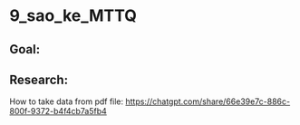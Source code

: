 # 9_sao_ke_MTTQ

## Goal:

## Research:

How to take data from pdf file: <https://chatgpt.com/share/66e39e7c-886c-800f-9372-b4f4cb7a5fb4>
